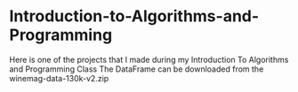 # Introduction-to-Algorithms-and-Programming
 Here is one of the projects that I made during my Introduction To Algorithms and Programming Class
The DataFrame can be downloaded from the winemag-data-130k-v2.zip
